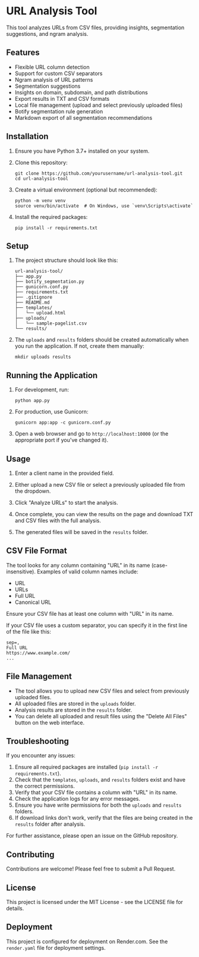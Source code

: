 # URL Analysis Tool

This tool analyzes URLs from CSV files, providing insights, segmentation suggestions, and ngram analysis.

## Features

- Flexible URL column detection
- Support for custom CSV separators
- Ngram analysis of URL patterns
- Segmentation suggestions
- Insights on domain, subdomain, and path distributions
- Export results in TXT and CSV formats
- Local file management (upload and select previously uploaded files)
- Botify segmentation rule generation
- Markdown export of all segmentation recommendations

## Installation

1. Ensure you have Python 3.7+ installed on your system.

2. Clone this repository:
   ```
   git clone https://github.com/yourusername/url-analysis-tool.git
   cd url-analysis-tool
   ```

3. Create a virtual environment (optional but recommended):
   ```
   python -m venv venv
   source venv/bin/activate  # On Windows, use `venv\Scripts\activate`
   ```

4. Install the required packages:
   ```
   pip install -r requirements.txt
   ```

## Setup

1. The project structure should look like this:
   ```
   url-analysis-tool/
   ├── app.py
   ├── botify_segmentation.py
   ├── gunicorn.conf.py
   ├── requirements.txt
   ├── .gitignore
   ├── README.md
   ├── templates/
   │   └── upload.html
   ├── uploads/
   │   └── sample-pagelist.csv
   └── results/
   ```

2. The `uploads` and `results` folders should be created automatically when you run the application. If not, create them manually:
   ```
   mkdir uploads results
   ```

## Running the Application

1. For development, run:
   ```
   python app.py
   ```

2. For production, use Gunicorn:
   ```
   gunicorn app:app -c gunicorn.conf.py
   ```

3. Open a web browser and go to `http://localhost:10000` (or the appropriate port if you've changed it).

## Usage

1. Enter a client name in the provided field.

2. Either upload a new CSV file or select a previously uploaded file from the dropdown.

3. Click "Analyze URLs" to start the analysis.

4. Once complete, you can view the results on the page and download TXT and CSV files with the full analysis.

5. The generated files will be saved in the `results` folder.

## CSV File Format

The tool looks for any column containing "URL" in its name (case-insensitive). Examples of valid column names include:
- URL
- URLs
- Full URL
- Canonical URL

Ensure your CSV file has at least one column with "URL" in its name.

If your CSV file uses a custom separator, you can specify it in the first line of the file like this:
```
sep=,
Full URL
https://www.example.com/
...
```

## File Management

- The tool allows you to upload new CSV files and select from previously uploaded files.
- All uploaded files are stored in the `uploads` folder.
- Analysis results are stored in the `results` folder.
- You can delete all uploaded and result files using the "Delete All Files" button on the web interface.

## Troubleshooting

If you encounter any issues:

1. Ensure all required packages are installed (`pip install -r requirements.txt`).
2. Check that the `templates`, `uploads`, and `results` folders exist and have the correct permissions.
3. Verify that your CSV file contains a column with "URL" in its name.
4. Check the application logs for any error messages.
5. Ensure you have write permissions for both the `uploads` and `results` folders.
6. If download links don't work, verify that the files are being created in the `results` folder after analysis.

For further assistance, please open an issue on the GitHub repository.

## Contributing

Contributions are welcome! Please feel free to submit a Pull Request.

## License

This project is licensed under the MIT License - see the LICENSE file for details.

## Deployment

This project is configured for deployment on Render.com. See the `render.yaml` file for deployment settings.
